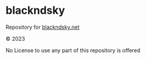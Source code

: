 # blackndsky
Repository for [blackndsky.net](https://blackndsky.net)

&copy; 2023

No License to use any part of this repository is offered
